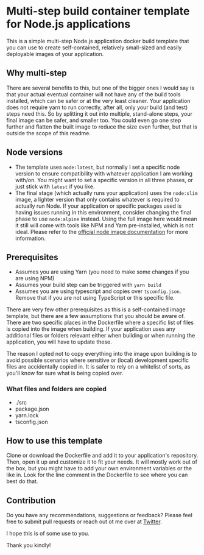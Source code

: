 # Multi-step build container template for Node.js applications

This is a simple multi-step Node.js application docker build template that you can use to create self-contained, relatively small-sized and easily deployable images of your application.

## Why multi-step

There are several benefits to this, but one of the bigger ones I would say is that your actual eventual container will not have any of the build tools installed, which can be safer or at the very least cleaner. Your application does not require yarn to run correctly, after all, only your build (and test) steps need this. So by splitting it out into multiple, stand-alone steps, your final image can be safer, and smaller too. You could even go one step further and flatten the built image to reduce the size even further, but that is outside the scope of this readme.

## Node versions

- The template uses `node:latest`, but normally I set a specific node version to ensure compatibility with whatever application I am working with/on. You might want to set a specific version in all three phases, or just stick with `latest` if you like.
- The final stage (which actually runs your application) uses the `node:slim` image, a lighter version that only contains whatever is required to actually run Node. If your application or specific packages used is having issues running in this environment, consider changing the final phase to use `node:alpine` instead. Using the full image here would mean it still will come with tools like NPM and Yarn pre-installed, which is not ideal. Please refer to the [official node image documentation](https://hub.docker.com/_/node/) for more information.

## Prerequisites

- Assumes you are using Yarn (you need to make some changes if you are using NPM)
- Assumes your build step can be triggered with `yarn build`
- Assumes you are using typescript and copies over `tsconfig.json`. Remove that if you are not using TypeScript or this specific file.

There are very few other prerequisites as this is a self-contained image template, but there are a few assumptions that you should be aware of. There are two specific places in the Dockerfile where a specific list of files is copied into the image when building. If your application uses any additional files or folders relevant either when building or when running the application, you will have to update these.

The reason I opted not to copy everything into the image upon building is to avoid possible scenarios where sensitive or (local) development specific files are accidentally copied in. It is safer to rely on a whitelist of sorts, as you'll know for sure what is being copied over.

### What files and folders are copied

- ./src
- package.json
- yarn.lock
- tsconfig.json

## How to use this template

Clone or download the Dockerfile and add it to your application's repository. Then, open it up and customize it to fit your needs. It will mostly work out of the box, but you might have to add your own environment variables or the like in. Look for the line comment in the Dockerfile to see where you can best do that.

## Contribution

Do you have any recommendations, suggestions or feedback? Please feel free to submit pull requests or reach out ot me over at [Twitter](https://twitter.com/hellodeibu).

I hope this is of some use to you.

Thank you kindly!
